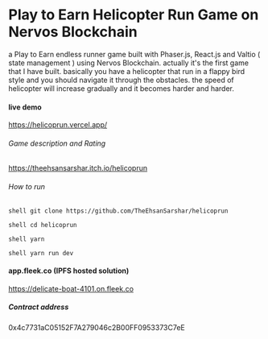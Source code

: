 # Play to Earn Helicopter Run Game on Nervos Blockchain
a Play to Earn endless runner game built with Phaser.js, React.js and Valtio ( state management ) using Nervos Blockchain. actually it's the first game that I have built. basically you have a helicopter that run in a flappy bird style and you should navigate it through the obstacles. the speed of helicopter will increase gradually and it becomes harder and harder.

#### live demo

https://helicoprun.vercel.app/

###### Game description and Rating
https://theehsansarshar.itch.io/helicoprun

###### How to run

`shell git clone https://github.com/TheEhsanSarshar/helicoprun`

`shell cd helicoprun `

`shell yarn `

`shell yarn run dev `

#### app.fleek.co (IPFS hosted solution)

https://delicate-boat-4101.on.fleek.co

##### Contract address

0x4c7731aC05152F7A279046c2B00FF0953373C7eE
